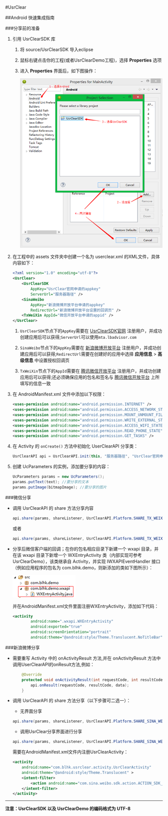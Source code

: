 #UsrClear

##Android 快速集成指南

###分享前的准备

1. 引用 UsrClearSDK 库
	1. 将 source/UsrClearSDK 导入eclipse
	2. 鼠标右键点击你的工程(或者UsrClearDemo工程)，选择 **Properties** 选项
	3. 进入 **Properties** 界面后，如下图操作：
	
		![UserClear](images/properties.png)

2. 在工程中的 assets 文件夹中创建一个名为 userclear.xml 的XML文件，具体内容如下：

	```xml
	<?xml version="1.0" encoding="utf-8"?>
	<UsrClear>
		<UsrClearSDK
			AppKey="UsrClear官网申请的appkey"
			ServerUrl="服务器路径" />
		<SinaWeibo
			AppKey="新浪微博开放平台申请的appkey"
			RedirectUrl="新浪微博开放平台设置的回调页" />
		<TxWeiXin AppId="微信开放平台申请的appid" />
	</UsrClear>
	```

	1. `UsrClearSDK`节点下的`AppKey`需要在 [UsrClearSDK官网](http://mta.lbadvisor.com/) 注册用户，并成功创建应用后可以获得;`ServerUrl`可以使用`mta.lbadvisor.com`

	2. `SinaWeibo`节点下的`AppKey`需要在 [新浪微博开放平台](http://open.weibo.com/) 注册用户，并成功创建应用后可以获得;`RedirectUrl`需要在创建好的应用中选择 **应用信息** > **高级信息** 中设置授权回调页

	3. `TxWeiXin`节点下的`AppId`需要在 [腾讯微信开放平台](https://open.weixin.qq.com/) 注册用户，并成功创建应用后可以获得;还必须确保应用的包名和签名与 [腾讯微信开放平台](https://open.weixin.qq.com/) 上所填写的信息一致

3. 在 AndroidManifest.xml 文件中添加以下权限：

	```xml
	<uses-permission android:name="android.permission.INTERNET" />
	<uses-permission android:name="android.permission.ACCESS_NETWORK_STATE" />
	<uses-permission android:name="android.permission.MOUNT_UNMOUNT_FILESYSTEMS"/>
	<uses-permission android:name="android.permission.WRITE_EXTERNAL_STORAGE" />
	<uses-permission android:name="android.permission.ACCESS_WIFI_STATE" />
	<uses-permission android:name="android.permission.READ_PHONE_STATE" />
	<uses-permission android:name="android.permission.GET_TASKS" />
	```

4. 在 Activity 的 `onCreate()` 方法中初始化 UserClearAPI 分享类：

	```java
	UsrClearAPI api = UsrClearAPI.init(this, "服务器路径", "UsrClear官网申请的appkey");
	```

5. 创建 UcParameters 的实例，添加要分享的内容：

	```java
	UcParameters params = new UcParameters();
	params.putText(text); //要分享的文本
	params.putImage(bitmapImage); //要分享的图片
	```

###微信分享

* 调用 UsrClearAPI 的 share 方法分享内容

	```java
	api.share(params, shareListener, UsrClearAPI.Platform.SHARE_TX_WEIXIN_FRIENDS); //分享到微信朋友圈
	```	

	或者

	```java
	api.share(params, shareListener, UsrClearAPI.Platform.SHARE_TX_WEIXIN_FRIEND); //分享到微信好友
	```


* 分享后微信客户端的回调；在你的包名相应目录下新建一个 wxapi 目录，并在该 wxapi 目录下新增一个 WXEntryActivity 类（内部实现可参考UsrClearDemo），该类继承自 Activity，并实现 IWXAPIEventHandler 接口（例如应用程序的包名为 com.blhk.demo，则新添加的类如下图所示）：

	![UserClear](images/wx.png)

	并在AndroidManifest.xml文件里面注册WXEntryActivity，添加如下代码：
	
	```xml
	<activity
            android:name=".wxapi.WXEntryActivity"
            android:exported="true"
            android:screenOrientation="portrait"
            android:theme="@android:style/Theme.Translucent.NoTitleBar" />
	```

###新浪微博分享

* 需要重写 Activity 中的 onActivityResult 方法,并在 onActivityResult 方法中调用UserClearAPI的onResult方法,例如：

	```java
		@Override
		protected void onActivityResult(int requestCode, int resultCode, Intent data) {
			api.onResult(requestCode, resultCode, data);
		}
	```

* 调用 UsrClearAPI 的 share 方法分享（以下步骤可二选一）：

	* 无界面分享

	```java
	api.share(params, shareListener, UsrClearAPI.Platform.SHARE_SINA_WEIBO_NO_DIALOG); //无界面分享至新浪微博
	```
	
	* 调用UsrClear分享界面进行分享

	```java
	api.share(params, shareListener, UsrClearAPI.Platform.SHARE_SINA_WEIBO_DIALOG); //跳转UsrClear界面分享至新浪微博
	```
	
	需要在AndroidManifest.xml文件内注册UsrClearActivity：
		
	```xml
	<activity
	    android:name="com.blhk.usrclear.activity.UsrClearActivity"
	    android:theme="@android:style/Theme.Translucent" >
	    <intent-filter>
	        <action android:name="com.sina.weibo.sdk.action.ACTION_SDK_REQ_ACTIVITY" />
	    </intent-filter>
	</activity>
	```

---

**注意：UsrClearSDK 以及 UsrClearDemo 的编码格式为 UTF-8**